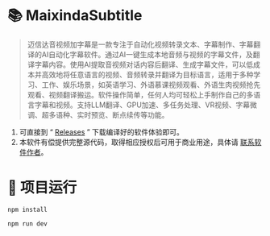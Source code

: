 # 📚 MaixindaSubtitle
> 迈信达音视频加字幕是一款专注于自动化视频转录文本、字幕制作、字幕翻译的AI自动化字幕软件。通过AI一键生成本地音频与视频的字幕文件，及翻译字幕内容。使用AI提取音视频对话内容后翻译、生成字幕文件，可以低成本并高效地将任意语言的视频、音频转录并翻译为目标语言，适用于多种学习、工作、娱乐场景，如英语学习、外语慕课视频观看、外语生肉视频抢先观看、视频翻译搬运。软件操作简单，任何人均可轻松上手制作自己的多语言字幕和视频。支持LLM翻译、GPU加速、多任务处理、VR视频、字幕微调、超多语种、实时预览、断点续传等功能。


1. 可直接到 “ [Releases](https://github.com/maixinda/MaixindaSubtitle/releases) ” 下载编译好的软件体验即可。
2. 本软件有偿提供完整源代码，取得相应授权后可用于商业用途，具体请 [联系软件作者](https://www.maixinda.com/contact.html)。


# 🚀 项目运行
```
npm install

npm run dev
```
